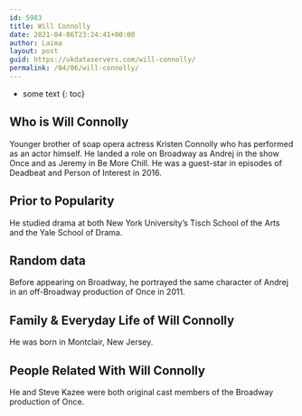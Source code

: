 ```yaml
---
id: 5983
title: Will Connolly
date: 2021-04-06T23:24:41+00:00
author: Laima
layout: post
guid: https://ukdataservers.com/will-connolly/
permalink: /04/06/will-connolly/
---
```


* some text
{: toc}


## Who is Will Connolly
                  
                  
                  
Younger brother of soap opera actress Kristen Connolly who has performed as an actor himself. He landed a role on Broadway as Andrej in the show Once and as Jeremy in Be More Chill. He was a guest-star in episodes of Deadbeat and Person of Interest in 2016.  
                  
              
            
              
            
                
                
                
## Prior to Popularity
                  
                  
                  
He studied drama at both New York University&#8217;s Tisch School of the Arts and the Yale School of Drama.
                  
              
            
              
            
                
                
                
## Random data
                  
                  
                  
Before appearing on Broadway, he portrayed the same character of Andrej in an off-Broadway production of Once in 2011.
                  
              
            
              
            
                
                
                
## Family & Everyday Life of Will Connolly
                  
                  
                  
He was born in Montclair, New Jersey.
                  
              
            
              
            
                
                
                
## People Related With Will Connolly
                  
                  
                  
He and Steve Kazee were both original cast members of the Broadway production of Once.
                  
              
            
              
            
                
              
            
              
              
            
            
              
            
          
          
          